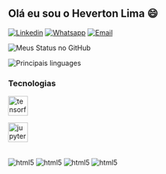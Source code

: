 ## Olá eu sou o Heverton Lima 😄

[![Linkedin](https://img.shields.io/badge/LinkedIn-0077B5?style=for-the-badge&logo=linkedin&logoColor=white)](https://www.linkedin.com/in/heverton-valério-de-lima) [![Whatsapp](https://img.shields.io/badge/WhatsApp-25D366?style=for-the-badge&logo=whatsapp&logoColor=white)](11919882710) 
 [![Email](https://img.shields.io/badge/Gmail-D14836?style=for-the-badge&logo=gmail&logoColor=white)](heverton.v.lima@gmail.com)

![Meus Status no GitHub](https://github-readme-stats.vercel.app/api?username=hevertonvalerio&show_icons=true&theme=react&locate=pt-br)

![Principais linguages](https://github-readme-stats.vercel.app/api/top-langs/?username=hevertonvalerio&hide_progress=true&theme=react&locate=pt-br)

### Tecnologias

<p align="left"> <a href="https://www.tensorflow.org" target="_blank" rel="noreferrer"> <img src="https://www.vectorlogo.zone/logos/tensorflow/tensorflow-icon.svg" alt="tensorflow" width="40" height="40"/> </a> </p>
<p align="left"> <a href="https://www.tensorflow.org" target="_blank" rel="noreferrer"> <img src="https://www.vectorlogo.zone/logos/tensorflow/jupyter/jupyter-ar21.svg" alt="jupyter" width="40" height="40"/> </a> </p>


<div style="display: inline_block"><br/>
 <img align="center" alt="html5" src="https://img.shields.io/badge/Python-3776AB?style=for-the-badge&logo=python&logoColor=white" />
 <img align="center" alt="html5" src="https://img.shields.io/badge/Microsoft_Excel-217346?style=for-the-badge&logo=microsoft-excel&logoColor=white" />
 <img align="center" alt="html5" src="https://img.shields.io/badge/Google_Cloud-4285F4?style=for-the-badge&logo=google-cloud&logoColor=white" />
 <img align="center" alt="html5" src="https://img.shields.io/badge/Colab-F9AB00?style=for-the-badge&logo=googlecolab&color=525252" />
<div>


